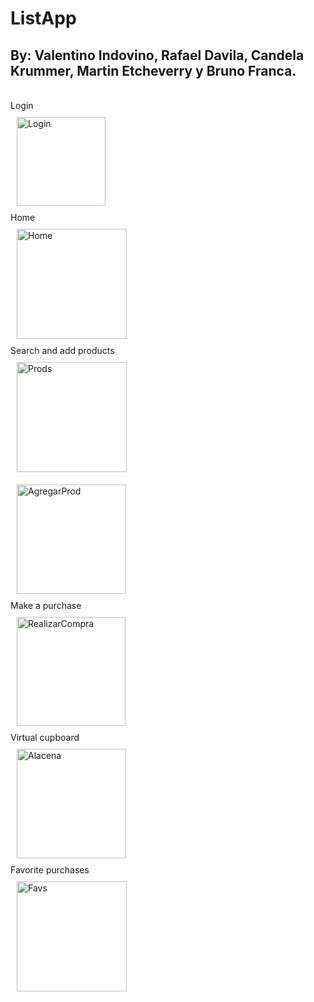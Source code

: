 # ListApp
## By: Valentino Indovino, Rafael Davila, Candela Krummer, Martin Etcheverry y Bruno Franca.
<br />
Login
<br />
<img width="142" alt="Login" style="margin: 10px" src="https://user-images.githubusercontent.com/88804889/211888536-a12cbae2-f7d3-4c72-95f2-ca92d9eedc24.png">
<br />
Home
<br />
<img width="176" alt="Home" style="margin: 10px" src="https://user-images.githubusercontent.com/88804889/211888530-db89c5d2-13f9-4a90-b50e-5383197f1ce6.png">
<br />
Search and add products
<br />
<img width="176" alt="Prods" style="margin: 10px" src="https://user-images.githubusercontent.com/88804889/211888542-8929d3c7-532c-4db6-bd2f-de045a2d274e.png">
<br />
<img width="175" alt="AgregarProd" style="margin: 10px" src="https://user-images.githubusercontent.com/88804889/211888545-20b27ce7-f0e6-4a4a-a9ea-ce42c4a205bb.png">
<br />
Make a purchase
<br />
<img width="174" alt="RealizarCompra" style="margin: 10px" src="https://user-images.githubusercontent.com/88804889/211888544-7e3d764f-cd62-4a8f-bbf2-a47d7b0104cf.png">
<br />
Virtual cupboard
<br />
<img width="175" alt="Alacena" style="margin: 10px" src="https://user-images.githubusercontent.com/88804889/211888550-0b829b11-70d0-486d-a16b-12fcbf788518.png">
<br />
Favorite purchases
<br />
<img width="176" alt="Favs" style="margin: 10px" src="https://user-images.githubusercontent.com/88804889/211888552-3cfde900-a73a-481a-b301-5f6f8dd37352.png">
